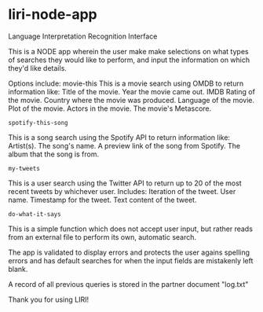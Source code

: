 # liri-node-app
Language Interpretation Recognition Interface

This is a NODE app wherein the user make make selections on what types of searches they would like to perform, and input the information on which they'd like details.

Options include:
	movie-this
This is a movie search using OMDB to return information like:
	Title of the movie.
	Year the movie came out.
	IMDB Rating of the movie.
	Country where the movie was produced.
	Language of the movie.
	Plot of the movie.
	Actors in the movie.
	The movie's Metascore.

	spotify-this-song
This is a song search using the Spotify API to return information like:
	Artist(s).
	The song's name.
	A preview link of the song from Spotify.
	The album that the song is from.

	my-tweets
This is a user search using the Twitter API to return up to 20 of the most recent tweets by whichever user. Includes:
	Iteration of the tweet.
	User name.
	Timestamp for the tweet.
	Text content of the tweet.

	do-what-it-says
This is a simple function which does not accept user input, but rather reads from an external file to perform its own, automatic search.

The app is validated to display errors and protects the user agains spelling errors and has default searches for when the input fields are mistakenly left blank.

A record of all previous queries is stored in the partner document "log.txt"

Thank you for using LIRI!
